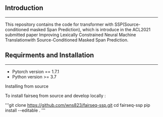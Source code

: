 ## Introduction
------------
This repository contains the code for transformer with SSP(Source-conditioned masked Span Prediction), which is introduce in the ACL2021 submitted paper Improving Lexically Constrained Neural Machine Translationwith Source-Conditioned Masked Span Prediction.

## Requirments and Installation
------------
- Pytorch version == 1.7.1
- Python version >= 3.7

Installing from source

To install fairseq from source and develop locally :

'''git clone https://github.com/wns823/fairseq-ssp.git
cd fairseq-ssp
pip install --editable .
'''
